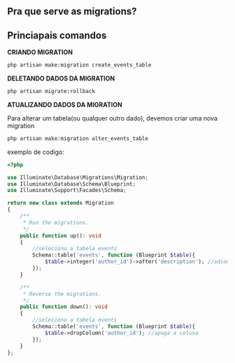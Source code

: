 ## Pra que serve as migrations?

## Princiapais comandos

**CRIANDO MIGRATION**
```bash
php artisan make:migration create_events_table
```

**DELETANDO DADOS DA MIGRATION**

```bash
php artisan migrate:rollback
```

**ATUALIZANDO DADOS DA MIGRATION**

Para alterar um tabela(ou qualquer outro dado), devemos criar uma nova migration

```bash
php artisan make:migration alter_events_table
```
exemplo de codigo:
```php
<?php

use Illuminate\Database\Migrations\Migration;
use Illuminate\Database\Schema\Blueprint;
use Illuminate\Support\Facades\Schema;

return new class extends Migration
{
    /**
     * Run the migrations.
     */
    public function up(): void
    {
        //seleciona a tabela events
        Schema::table('events', function (Blueprint $table){
            $table->integer('author_id')->after('description'); //adiona uma nova coluna logo após a coluna "description"
        });
    }

    /**
     * Reverse the migrations.
     */
    public function down(): void
    {
        //seleciona a tabela events
        Schema::table('events', function (Blueprint $table){
            $table->dropColumn('author_id'); //apaga a coluna
        });
    }
};

```